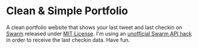 # Clean & Simple Portfolio
A clean portfolio website that shows your last tweet and last checkin on [Swarm](https://www.swarmapp.com) released under [MIT License](LICENSE.md).
I'm using an [unofficial Swarm API hack](https://github.com/hutt/php-simple-swarm-api) in order to receive the last checkin data.
Have fun.
